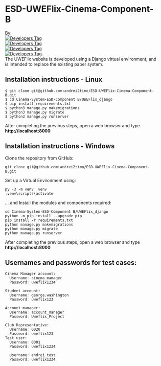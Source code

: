 # ESD-UWEFlix-Cinema-Component-B

By: <br>
[![Developers Tag]( https://img.shields.io/badge/Developer-andrei2timo-blue.svg )]( https://github.com/andrei2timo ) <br>
[![Developers Tag]( https://img.shields.io/badge/Developer-alamerton-blue.svg )]( https://github.com/alamerton )<br>
[![Developers Tag]( https://img.shields.io/badge/Developer-snayak-blue.svg )]( https://github.com/Hyperoid29 )<br>
[![Developers Tag]( https://img.shields.io/badge/Developer-ChristianECDawson-blue.svg )]( https://github.com/ChristianECDawson )<br>
The UWEFlix website is developed using a Django virtual environment, and is intended to replace the existing paper system.

## Installation instructions - Linux
```
$ git clone git@github.com:andrei2timo/ESD-UWEFlix-Cinema-Component-B.git
$ cd Cinema-System-ESD-Component B/UWEFlix_django
$ pip install requirements.txt
$ python3 manage.py makemigrations
$ python3 manage.py migrate
$ python3 manage.py runserver
```
After completing the previous steps, open a web browser and type **http://localhost:8000**

## Installation instructions - Windows

Clone the repository from GitHub:
```
git clone git@github.com:andrei2timo/ESD-UWEFlix-Cinema-Component-B.git
```

Set up a Virtual Environment using: 
```
py -3 -m venv .venv
.venv\scripts\activate
```
... and Install the modules and components required:
```
cd Cinema-System-ESD-Component B/UWEFlix_django
python -m pip install --upgrade pip
pip install -r requirements.txt
python manage.py makemigrations
python manage.py migrate
python manage.py runserver
```
After completing the previous steps, open a web browser and type **http://localhost:8000**

## Usernames and passwords for test cases:
```
Cinema Manager account:
  Username: cinema_manager
  Password: uweflix1234
  
Student account:
  Username: george.washington
  Password: uweflix123

Account manager:
  Username: account_manager
  Password: Uweflix_Project
  
Club Representative:
  Username: 0020
  Password: uweflix123
Test user:
  Username: 0001
  Password: uweflix1234
  
  Username: andrei_test
  Password: uweflix1234
